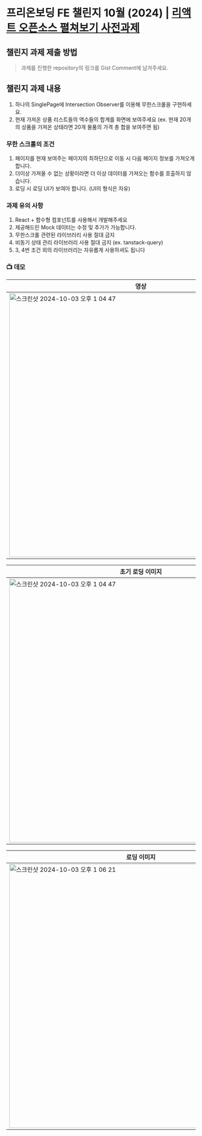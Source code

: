 # 프리온보딩 FE 챌린지 10월 (2024) | [리액트 오픈소스 펼쳐보기 사전과제](https://gist.github.com/goldfrosch/034b966075059447efa1c00476849d68)

## 챌린지 과제 제출 방법
> 과제를 진행한 repository의 링크를 Gist Comment에 남겨주세요.

## 챌린지 과제 내용
1. 하나의 SinglePage에 Intersection Observer를 이용해 무한스크롤을 구현하세요.
2. 현재 가져온 상품 리스트들의 액수들의 합계를 화면에 보여주세요 (ex. 현재 20개의 상품을 가져온 상태라면 20개 물품의 가격 총 합을 보여주면 됨)

### 무한 스크롤의 조건
1. 페이지를 현재 보여주는 페이지의 최하단으로 이동 시 다음 페이지 정보를 가져오게 합니다.
2. 더이상 가져올 수 없는 상황이라면 더 이상 데이터를 가져오는 함수를 호출하지 않습니다.
3. 로딩 시 로딩 UI가 보여아 합니다. (UI의 형식은 자유)

### 과제 유의 사항
1. React + 함수형 컴포넌트를 사용해서 개발해주세요
2. 제공해드린 Mock 데이터는 수정 및 추가가 가능합니다. 
3. 무한스크롤 관련된 라이브러리 사용 절대 금지
4. 비동기 상태 관리 라이브러리 사용 절대 금지 (ex. tanstack-query)
5. 3, 4번 조건 외의 라이브러리는 자유롭게 사용하셔도 됩니다

### 📺 데모
|                          영상                                                      | 
|---------------------------------------------------------------------------------------| 
|<img width="700" alt="스크린샷 2024-10-03 오후 1 04 47" src="https://github.com/user-attachments/assets/f0ccfcff-c06f-4127-9350-3263a41958e3">| 

|                         초기 로딩 이미지                                            | 
|---------------------------------------------------------------------------------------| 
|<img width="700" alt="스크린샷 2024-10-03 오후 1 04 47" src="https://github.com/user-attachments/assets/b0632edf-6f8a-4ad9-8d8b-aa0183206b9e">| 

|                         로딩 이미지                                                 | 
|---------------------------------------------------------------------------------------| 
|<img width="700" alt="스크린샷 2024-10-03 오후 1 06 21" src="https://github.com/user-attachments/assets/aed36daa-fc33-48ab-b6fb-9ed9c61136e4">| 

